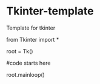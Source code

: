 # Tkinter-template
Template for tkinter

from Tkinter import *

root = Tk()

#code starts here

root.mainloop()
